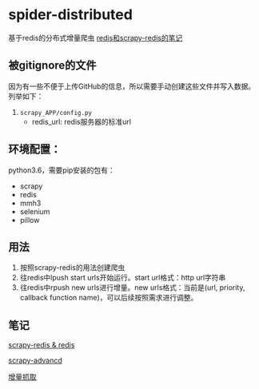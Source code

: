 # spider-distributed
基于redis的分布式增量爬虫
[redis和scrapy-redis的笔记](redis-note.md)
## 被gitignore的文件
因为有一些不便于上传GitHub的信息，所以需要手动创建这些文件并写入数据。列举如下：
1. `scrapy_APP/config.py`
    + redis_url: redis服务器的标准url
## 环境配置：
python3.6，需要pip安装的包有：
+ scrapy
+ redis
+ mmh3
+ selenium
+ pillow

## 用法
1. 按照scrapy-redis的用法创建爬虫
2. 往redis中lpush start urls开始运行。start url格式：http url字符串
3. 往redis中rpush new urls进行增量。new urls格式：当前是(url, priority, callback function name)，可以后续按照需求进行调整。

## 笔记
[scrapy-redis & redis](redis-note.md)

[scrapy-advancd](scrapy-advance.md)

[增量抓取](more.md)
